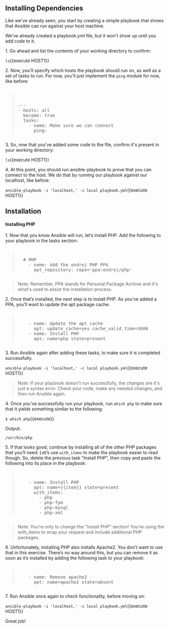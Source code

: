 ## Installing Dependencies
Like we've already seen, you start by creating a simple playbook that shows that Ansible can run against your host machine.

We've already created a playbook.yml file, but it won't show up until you add code to it.

1\. Go ahead and list the contents of your working directory to confirm:

`ls`{{execute HOST1}}

2\. Now, you'll specify which hosts the playbook should run on, as well as a set of tasks to run. For now, you'll just implement the `ping` module for now, like before:

<pre class="file" data-filename="playbook.yml"><blockquote>

---
- hosts: all
  become: true
  tasks:
    - name: Make sure we can connect
      ping:
</blockquote></pre>

3\. So, now that you've added some code to the file, confirm it's present in your working directory:

`ls`{{execute HOST1}}

4\. At this point, you should run ansible-playbook to prove that you can connect to the host. We do that by running our playbook against our localhost, like before:

`ansible-playbook -i 'localhost,' -c local playbook.yml`{{execute HOST1}}

## Installation

#### Installing PHP

1\. Now that you know Ansible will run, let’s install PHP. Add the following to your playbook in the tasks section:

<pre class="file" data-filename="playbook.yml" data-target="append"><blockquote>
  # PHP
    - name: Add the ondrej PHP PPA
      apt_repository: repo='ppa:ondrej/php'
</blockquote></pre>

>Note: Remember, PPA stands for Personal Package Archive and it's what's used to assist the installation process.

2\. Once that’s installed, the next step is to install PHP. As you’ve added a PPA, you’ll want to update the apt package cache:

<pre class="file" data-filename="playbook.yml" data-target="append"><blockquote>
    - name: Update the apt cache
      apt: update_cache=yes cache_valid_time=3600
    - name: Install PHP
      apt: name=php state=present
</blockquote></pre>

3\. Run Ansible again after adding these tasks, to make sure it is completed successfully.

`ansible-playbook -i 'localhost,' -c local playbook.yml`{{execute HOST1}}

>Note: If your playbook doesn't run successfully, the changes are it's just a syntax error. Check your code, make any needed changes, and then run Ansible again.

4\. Once you’ve successfully run your playbook, run `which php` to make sure that it yields something similar to the following:

`$ which php`{{execute}}

Output:

```
/usr/bin/php
```

5\. If that looks good, continue by installing all of the other PHP packages that you’ll need. Let’s use `with_items` to make the playbook easier to read though. So, delete the previous task "Install PHP", then copy and paste the following into its place in the playbook:

<pre><blockquote>
    - name: Install PHP
      apt: name={{item}} state=present
      with_items:
        - php
        - php-fpm
        - php-mysql
        - php-xml
</blockquote></pre>

>Note: You're only to change the "Install PHP" section! You're using the with_items to wrap your request and include additional PHP packages.

6\. Unfortunately, installing PHP also installs Apache2. You don’t want to use that in this exercise. There’s no way around this, but you can remove it as soon as it’s installed by adding the following task to your playbook:

<pre class="file" data-filename="playbook.yml" data-target="append"><blockquote>
    - name: Remove apache2
      apt: name=apache2 state=absent
</blockquote></pre>

7\. Run Ansible once again to check functionality, before moving on:

`ansible-playbook -i 'localhost,' -c local playbook.yml`{{execute HOST1}}

Great job!
